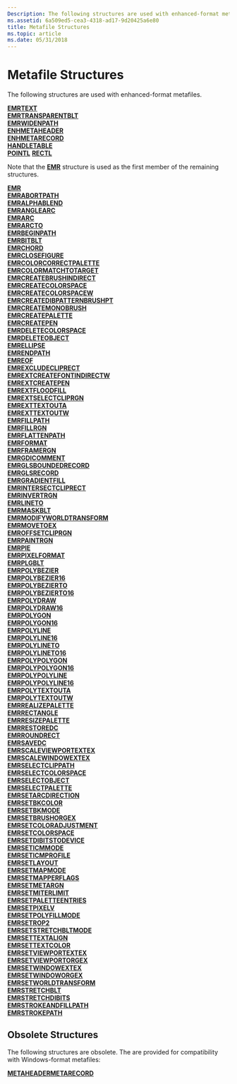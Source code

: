 ```yaml
---
Description: The following structures are used with enhanced-format metafiles.
ms.assetid: 6a509ed5-cea3-4318-ad17-9d20425a6e80
title: Metafile Structures
ms.topic: article
ms.date: 05/31/2018
---
```


# Metafile Structures

The following structures are used with enhanced-format metafiles.

<dl>

[**EMRTEXT**](/windows/win32/api/wingdi/ns-wingdi-emrtext)  
[**EMRTRANSPARENTBLT**](/windows/win32/api/wingdi/ns-wingdi-emrtransparentblt)  
[**EMRWIDENPATH**](/windows/win32/api/wingdi/ns-wingdi-emrabortpath)  
[**ENHMETAHEADER**](/windows/win32/api/wingdi/ns-wingdi-enhmetaheader)  
[**ENHMETARECORD**](/windows/win32/api/wingdi/ns-wingdi-enhmetarecord)  
[**HANDLETABLE**](/windows/win32/api/wingdi/ns-wingdi-handletable)  
[**POINTL**](https://msdn.microsoft.com/library/Dd162807(v=VS.85).aspx)  
[**RECTL**](https://msdn.microsoft.com/library/Dd162907(v=VS.85).aspx)  
</dl> 

Note that the [**EMR**](/windows/win32/api/wingdi/ns-wingdi-emr) structure is used as the first member of the remaining structures.  

<dl> 

[**EMR**](/windows/win32/api/wingdi/ns-wingdi-emr)  
[**EMRABORTPATH**](/windows/win32/api/wingdi/ns-wingdi-emrabortpath)  
[**EMRALPHABLEND**](/windows/win32/api/wingdi/ns-wingdi-emralphablend)  
[**EMRANGLEARC**](/windows/win32/api/wingdi/ns-wingdi-emranglearc)  
[**EMRARC**](/windows/win32/api/wingdi/ns-wingdi-emrarc)  
[**EMRARCTO**](/windows/win32/api/wingdi/ns-wingdi-emrarc)  
[**EMRBEGINPATH**](/windows/win32/api/wingdi/ns-wingdi-emrabortpath)  
[**EMRBITBLT**](/windows/win32/api/wingdi/ns-wingdi-emrbitblt)  
[**EMRCHORD**](/windows/win32/api/wingdi/ns-wingdi-emrarc)  
[**EMRCLOSEFIGURE**](/windows/win32/api/wingdi/ns-wingdi-emrabortpath)  
[**EMRCOLORCORRECTPALETTE**](/windows/win32/api/wingdi/ns-wingdi-emrcolorcorrectpalette)  
[**EMRCOLORMATCHTOTARGET**](/windows/win32/api/wingdi/ns-wingdi-emrcolormatchtotarget)  
[**EMRCREATEBRUSHINDIRECT**](/windows/win32/api/wingdi/ns-wingdi-emrcreatebrushindirect)  
[**EMRCREATECOLORSPACE**](/windows/win32/api/wingdi/ns-wingdi-emrcreatecolorspace)  
[**EMRCREATECOLORSPACEW**](/windows/win32/api/wingdi/ns-wingdi-emrcreatecolorspacew)  
[**EMRCREATEDIBPATTERNBRUSHPT**](/windows/win32/api/wingdi/ns-wingdi-emrcreatedibpatternbrushpt)  
[**EMRCREATEMONOBRUSH**](/windows/win32/api/wingdi/ns-wingdi-emrcreatemonobrush)  
[**EMRCREATEPALETTE**](/windows/win32/api/wingdi/ns-wingdi-emrcreatepalette)  
[**EMRCREATEPEN**](/windows/win32/api/wingdi/ns-wingdi-emrcreatepen)  
[**EMRDELETECOLORSPACE**](/windows/win32/api/wingdi/ns-wingdi-emrsetcolorspace)  
[**EMRDELETEOBJECT**](/windows/win32/api/wingdi/ns-wingdi-emrselectobject)  
[**EMRELLIPSE**](/windows/win32/api/wingdi/ns-wingdi-emrellipse)  
[**EMRENDPATH**](/windows/win32/api/wingdi/ns-wingdi-emrabortpath)  
[**EMREOF**](/windows/win32/api/wingdi/ns-wingdi-emreof)  
[**EMREXCLUDECLIPRECT**](/windows/win32/api/wingdi/ns-wingdi-emrexcludecliprect)  
[**EMREXTCREATEFONTINDIRECTW**](/windows/win32/api/wingdi/ns-wingdi-emrextcreatefontindirectw)  
[**EMREXTCREATEPEN**](/windows/win32/api/wingdi/ns-wingdi-emrextcreatepen)  
[**EMREXTFLOODFILL**](/windows/win32/api/wingdi/ns-wingdi-emrextfloodfill)  
[**EMREXTSELECTCLIPRGN**](/windows/win32/api/wingdi/ns-wingdi-emrextselectcliprgn)  
[**EMREXTTEXTOUTA**](/windows/win32/api/wingdi/ns-wingdi-emrexttextouta)  
[**EMREXTTEXTOUTW**](/windows/win32/api/wingdi/ns-wingdi-emrexttextouta)  
[**EMRFILLPATH**](/windows/win32/api/wingdi/ns-wingdi-emrfillpath)  
[**EMRFILLRGN**](/windows/win32/api/wingdi/ns-wingdi-emrfillrgn)  
[**EMRFLATTENPATH**](/windows/win32/api/wingdi/ns-wingdi-emrabortpath)  
[**EMRFORMAT**](/windows/win32/api/wingdi/ns-wingdi-emrformat)  
[**EMRFRAMERGN**](/windows/win32/api/wingdi/ns-wingdi-emrframergn)  
[**EMRGDICOMMENT**](/windows/win32/api/wingdi/ns-wingdi-emrgdicomment)  
[**EMRGLSBOUNDEDRECORD**](/windows/win32/api/wingdi/ns-wingdi-emrglsboundedrecord)  
[**EMRGLSRECORD**](/windows/win32/api/wingdi/ns-wingdi-emrglsrecord)  
[**EMRGRADIENTFILL**](/windows/win32/api/wingdi/ns-wingdi-emrgradientfill)  
[**EMRINTERSECTCLIPRECT**](/windows/win32/api/wingdi/ns-wingdi-emrexcludecliprect)  
[**EMRINVERTRGN**](/windows/win32/api/wingdi/ns-wingdi-emrinvertrgn)  
[**EMRLINETO**](/windows/win32/api/wingdi/ns-wingdi-emrlineto)  
[**EMRMASKBLT**](/windows/win32/api/wingdi/ns-wingdi-emrmaskblt)  
[**EMRMODIFYWORLDTRANSFORM**](/windows/win32/api/wingdi/ns-wingdi-emrmodifyworldtransform)  
[**EMRMOVETOEX**](/windows/win32/api/wingdi/ns-wingdi-emrlineto)  
[**EMROFFSETCLIPRGN**](/windows/win32/api/wingdi/ns-wingdi-emroffsetcliprgn)  
[**EMRPAINTRGN**](/windows/win32/api/wingdi/ns-wingdi-emrinvertrgn)  
[**EMRPIE**](/windows/win32/api/wingdi/ns-wingdi-emrarc)  
[**EMRPIXELFORMAT**](/windows/win32/api/wingdi/ns-wingdi-emrpixelformat)  
[**EMRPLGBLT**](/windows/win32/api/wingdi/ns-wingdi-emrplgblt)  
[**EMRPOLYBEZIER**](/windows/win32/api/wingdi/ns-wingdi-emrpolyline)  
[**EMRPOLYBEZIER16**](/windows/win32/api/wingdi/ns-wingdi-emrpolyline16)  
[**EMRPOLYBEZIERTO**](/windows/win32/api/wingdi/ns-wingdi-emrpolyline)  
[**EMRPOLYBEZIERTO16**](/windows/win32/api/wingdi/ns-wingdi-emrpolyline16)  
[**EMRPOLYDRAW**](/windows/win32/api/wingdi/ns-wingdi-emrpolydraw)  
[**EMRPOLYDRAW16**](/windows/win32/api/wingdi/ns-wingdi-emrpolydraw16)  
[**EMRPOLYGON**](/windows/win32/api/wingdi/ns-wingdi-emrpolyline)  
[**EMRPOLYGON16**](/windows/win32/api/wingdi/ns-wingdi-emrpolyline16)  
[**EMRPOLYLINE**](/windows/win32/api/wingdi/ns-wingdi-emrpolyline)  
[**EMRPOLYLINE16**](/windows/win32/api/wingdi/ns-wingdi-emrpolyline16)  
[**EMRPOLYLINETO**](/windows/win32/api/wingdi/ns-wingdi-emrpolyline)  
[**EMRPOLYLINETO16**](/windows/win32/api/wingdi/ns-wingdi-emrpolyline16)  
[**EMRPOLYPOLYGON**](/windows/win32/api/wingdi/ns-wingdi-emrpolypolyline)  
[**EMRPOLYPOLYGON16**](/windows/win32/api/wingdi/ns-wingdi-emrpolypolyline16)  
[**EMRPOLYPOLYLINE**](/windows/win32/api/wingdi/ns-wingdi-emrpolypolyline)  
[**EMRPOLYPOLYLINE16**](/windows/win32/api/wingdi/ns-wingdi-emrpolypolyline16)  
[**EMRPOLYTEXTOUTA**](/windows/win32/api/wingdi/ns-wingdi-emrpolytextouta)  
[**EMRPOLYTEXTOUTW**](/windows/win32/api/wingdi/ns-wingdi-emrpolytextouta)  
[**EMRREALIZEPALETTE**](/windows/win32/api/wingdi/ns-wingdi-emrabortpath)  
[**EMRRECTANGLE**](/windows/win32/api/wingdi/ns-wingdi-emrellipse)  
[**EMRRESIZEPALETTE**](/windows/win32/api/wingdi/ns-wingdi-emrresizepalette)  
[**EMRRESTOREDC**](/windows/win32/api/wingdi/ns-wingdi-emrrestoredc)  
[**EMRROUNDRECT**](/windows/win32/api/wingdi/ns-wingdi-emrroundrect)  
[**EMRSAVEDC**](/windows/win32/api/wingdi/ns-wingdi-emrabortpath)  
[**EMRSCALEVIEWPORTEXTEX**](/windows/win32/api/wingdi/ns-wingdi-emrscaleviewportextex)  
[**EMRSCALEWINDOWEXTEX**](/windows/win32/api/wingdi/ns-wingdi-emrscaleviewportextex)  
[**EMRSELECTCLIPPATH**](/windows/win32/api/wingdi/ns-wingdi-emrselectclippath)  
[**EMRSELECTCOLORSPACE**](/windows/win32/api/wingdi/ns-wingdi-emrsetcolorspace)  
[**EMRSELECTOBJECT**](/windows/win32/api/wingdi/ns-wingdi-emrselectobject)  
[**EMRSELECTPALETTE**](/windows/win32/api/wingdi/ns-wingdi-emrselectpalette)  
[**EMRSETARCDIRECTION**](/windows/win32/api/wingdi/ns-wingdi-emrsetarcdirection)  
[**EMRSETBKCOLOR**](/windows/win32/api/wingdi/ns-wingdi-emrsetbkcolor)  
[**EMRSETBKMODE**](/windows/win32/api/wingdi/ns-wingdi-emrselectclippath)  
[**EMRSETBRUSHORGEX**](/windows/win32/api/wingdi/ns-wingdi-emrsetviewportextex)  
[**EMRSETCOLORADJUSTMENT**](/windows/win32/api/wingdi/ns-wingdi-emrsetcoloradjustment)  
[**EMRSETCOLORSPACE**](/windows/win32/api/wingdi/ns-wingdi-emrsetcolorspace)  
[**EMRSETDIBITSTODEVICE**](/windows/win32/api/wingdi/ns-wingdi-emrsetdibitstodevice)  
[**EMRSETICMMODE**](/windows/win32/api/wingdi/ns-wingdi-emrselectclippath)  
[**EMRSETICMPROFILE**](/windows/win32/api/wingdi/ns-wingdi-emrseticmprofile)  
[**EMRSETLAYOUT**](/windows/win32/api/wingdi/ns-wingdi-emrselectclippath)  
[**EMRSETMAPMODE**](/windows/win32/api/wingdi/ns-wingdi-emrselectclippath)  
[**EMRSETMAPPERFLAGS**](/windows/win32/api/wingdi/ns-wingdi-emrsetmapperflags)  
[**EMRSETMETARGN**](/windows/win32/api/wingdi/ns-wingdi-emrabortpath)  
[**EMRSETMITERLIMIT**](/windows/win32/api/wingdi/ns-wingdi-emrsetmiterlimit)  
[**EMRSETPALETTEENTRIES**](/windows/win32/api/wingdi/ns-wingdi-emrsetpaletteentries)  
[**EMRSETPIXELV**](/windows/win32/api/wingdi/ns-wingdi-emrsetpixelv)  
[**EMRSETPOLYFILLMODE**](/windows/win32/api/wingdi/ns-wingdi-emrselectclippath)  
[**EMRSETROP2**](/windows/win32/api/wingdi/ns-wingdi-emrselectclippath)  
[**EMRSETSTRETCHBLTMODE**](/windows/win32/api/wingdi/ns-wingdi-emrselectclippath)  
[**EMRSETTEXTALIGN**](/windows/win32/api/wingdi/ns-wingdi-emrselectclippath)  
[**EMRSETTEXTCOLOR**](/windows/win32/api/wingdi/ns-wingdi-emrsetbkcolor)  
[**EMRSETVIEWPORTEXTEX**](/windows/win32/api/wingdi/ns-wingdi-emrsetviewportextex)  
[**EMRSETVIEWPORTORGEX**](/windows/win32/api/wingdi/ns-wingdi-emrsetviewportorgex)  
[**EMRSETWINDOWEXTEX**](/windows/win32/api/wingdi/ns-wingdi-emrsetviewportextex)  
[**EMRSETWINDOWORGEX**](/windows/win32/api/wingdi/ns-wingdi-emrsetviewportextex)  
[**EMRSETWORLDTRANSFORM**](/windows/win32/api/wingdi/ns-wingdi-emrsetworldtransform)  
[**EMRSTRETCHBLT**](/windows/win32/api/wingdi/ns-wingdi-emrstretchblt)  
[**EMRSTRETCHDIBITS**](/windows/win32/api/wingdi/ns-wingdi-emrstretchdibits)  
[**EMRSTROKEANDFILLPATH**](/windows/win32/api/wingdi/ns-wingdi-emrfillpath)  
[**EMRSTROKEPATH**](/windows/win32/api/wingdi/ns-wingdi-emrfillpath)  
</dl>

## Obsolete Structures

The following structures are obsolete. The are provided for compatibility with Windows-format metafiles:

[**METAHEADER**](/windows/win32/api/wingdi/ns-wingdi-metaheader)[**METARECORD**](/windows/win32/api/wingdi/ns-wingdi-metarecord)

 

 




